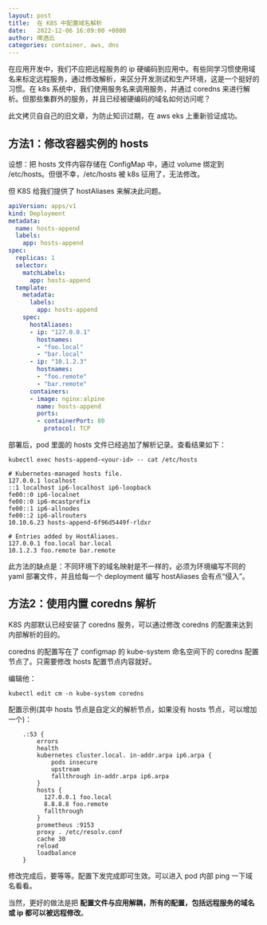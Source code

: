 ```yaml
---
layout: post
title:  在 K8S 中配置域名解析
date:   2022-12-06 16:09:00 +0800
author: 啤酒云
categories: container, aws, dns
---
```


在应用开发中，我们不应把远程服务的 ip 硬编码到应用中。有些同学习惯使用域名来标定远程服务，通过修改解析，来区分开发测试和生产环境，这是一个挺好的习惯。在 k8s 系统中，我们使用服务名来调用服务，并通过 coredns 来进行解析。但那些集群外的服务，并且已经被硬编码的域名如何访问呢？

此文拷贝自自己的旧文章，为防止知识过期，在 aws eks 上重新验证成功。

## 方法1：修改容器实例的 hosts

设想：把 hosts 文件内容存储在 ConfigMap 中，通过 volume 绑定到 /etc/hosts。但很不幸，/etc/hosts 被 k8s 征用了，无法修改。

但 K8S 给我们提供了 hostAliases 来解决此问题。

```yaml
apiVersion: apps/v1
kind: Deployment
metadata:
  name: hosts-append
  labels: 
    app: hosts-append
spec:
  replicas: 1
  selector:
    matchLabels:
      app: hosts-append
  template:
    metadata:
      labels:
        app: hosts-append
    spec:
      hostAliases:
      - ip: "127.0.0.1"
        hostnames:
        - "foo.local"
        - "bar.local"
      - ip: "10.1.2.3"
        hostnames:
        - "foo.remote"
        - "bar.remote"
      containers:
      - image: nginx:alpine
        name: hosts-append
        ports:
        - containerPort: 80
          protocol: TCP
```

部署后，pod 里面的 hosts 文件已经追加了解析记录。查看结果如下：

```shell
kubectl exec hosts-append-<your-id> -- cat /etc/hosts
```

```shell
# Kubernetes-managed hosts file.
127.0.0.1 localhost
::1 localhost ip6-localhost ip6-loopback
fe00::0 ip6-localnet
fe00::0 ip6-mcastprefix
fe00::1 ip6-allnodes
fe00::2 ip6-allrouters
10.10.6.23 hosts-append-6f96d5449f-rldxr

# Entries added by HostAliases.
127.0.0.1 foo.local bar.local
10.1.2.3 foo.remote bar.remote
```

此方法的缺点是：不同环境下的域名映射是不一样的，必须为环境编写不同的 yaml 部署文件，并且给每一个 deployment 编写 hostAliases 会有点“侵入”。

## 方法2：使用内置 coredns 解析

K8S 内部默认已经安装了 coredns 服务，可以通过修改 coredns 的配置来达到内部解析的目的。

coredns 的配置写在了 configmap 的 kube-system 命名空间下的 coredns 配置节点了。只需要修改 hosts 配置节点内容就好。

编辑他：

```shell
kubectl edit cm -n kube-system coredns
```

配置示例(其中 hosts 节点是自定义的解析节点，如果没有 hosts 节点，可以增加一个)：

```configmap
    .:53 {
        errors
        health
        kubernetes cluster.local. in-addr.arpa ip6.arpa {
            pods insecure
            upstream
            fallthrough in-addr.arpa ip6.arpa
        }
        hosts {
          127.0.0.1 foo.local
          8.8.8.8 foo.remote
          fallthrough
        }
        prometheus :9153
        proxy . /etc/resolv.conf
        cache 30
        reload
        loadbalance
    }
```

修改完成后，要等等。配置下发完成即可生效。可以进入 pod 内部 ping 一下域名看看。

当然，更好的做法是把 **配置文件与应用解耦，所有的配置，包括远程服务的域名或 ip 都可以被远程修改**。
